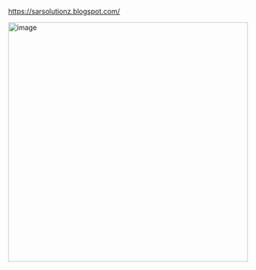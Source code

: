 https://sarsolutionz.blogspot.com/

<img width="488" alt="image" src="https://github.com/user-attachments/assets/1c592a0d-fff3-45f4-a310-37a9addc4768" />
